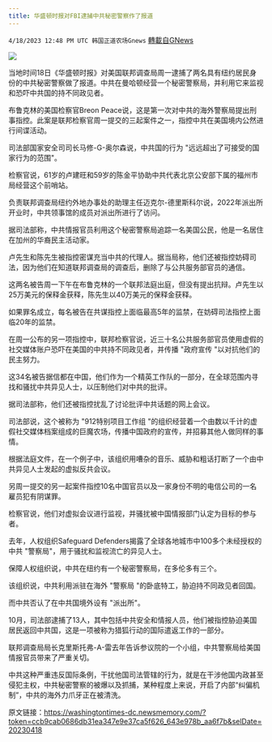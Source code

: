 ```yaml
---
title: 华盛顿时报对FBI逮捕中共秘密警察作了报道
---
```

`4/18/2023 12:48 PM UTC 韩国正道农场Gnews` [轉載自GNews](https://gnews.org/articles/1235770)


![](https://i.imgur.com/pD2BFur.jpg)


当地时间18日《华盛顿时报》对美国联邦调查局周一逮捕了两名具有纽约居民身份的中共秘密警察做了报道。中共在曼哈顿经营一个秘密警察局，并利用它来监视和恐吓中共国的持不同政见者。

布鲁克林的美国检察官Breon Peace说，这是第一次对中共的海外警察局提出刑事指控。此案是联邦检察官周一提交的三起案件之一，指控中共在美国境内公然进行间谍活动。

司法部国家安全司司长马修\-G-奥尔森说，中共国的行为 "远远超出了可接受的国家行为的范围"。

检察官说，61岁的卢建旺和59岁的陈金平协助中共代表北京公安部下属的福州市局经营这个前哨站。

负责联邦调查局纽约外地办事处的助理主任迈克尔\-德里斯科尔说，2022年派出所开业时，中共领事馆的成员对派出所进行了访问。

据司法部称，中共情报官员利用这个秘密警察局追踪一名美国公民，他是一名居住在加州的华裔民主活动家。

  

卢先生和陈先生被指控密谋充当中共的代理人。据当局称，他们还被指控妨碍司法，因为他们在知道联邦调查局的调查后，删除了与公共服务部官员的通信。

这两名被告周一下午在布鲁克林的一个联邦法庭出庭，但没有提出抗辩。卢先生以25万美元的保释金获释，陈先生以40万美元的保释金获释。

如果罪名成立，每名被告在共谋指控上面临最高5年的监禁，在妨碍司法指控上面临20年的监禁。

在周一公布的另一项指控中，联邦检察官说，近三十名公共服务部官员使用虚假的社交媒体账户恐吓在美国的中共持不同政见者，并传播 "政府宣传 "以对抗他们的民主努力。

这34名被告据信都在中国，他们作为一个精英工作队的一部分，在全球范围内寻找和骚扰中共异见人士，以压制他们对中共的批评。

据司法部称，他们还被指控扰乱了讨论批评中共话题的网上会议。

司法部说，这个被称为 "912特别项目工作组 "的组织经营着一个由数以千计的虚假社交媒体档案组成的巨魔农场，传播中国政府的宣传，并招募其他人做同样的事情。

根据法庭文件，在一个例子中，该组织用嘈杂的音乐、威胁和粗话打断了一个由中共异见人士发起的虚拟反共会议。

另周一提交的另一起案件指控10名中国官员以及一家身份不明的电信公司的一名雇员犯有阴谋罪。

检察官说，他们对虚拟会议进行监视，并骚扰被中国情报部门认定为目标的参与者。

去年，人权组织Safeguard Defenders揭露了全球各地城市中100多个未经授权的中共 "警察局"，用于骚扰和监视流亡的异见人士。

保障人权组织说，中共在纽约有一个秘密警察局，在多伦多有三个。

该组织说，中共利用派驻在海外 "警察局 "的卧底特工，胁迫持不同政见者回国。

而中共否认了在中共国境外设有 "派出所"。

10月，司法部逮捕了13人，其中包括中共安全和情报人员，他们被指控胁迫美国居民返回中共国，这是一项被称为猎狐行动的国际遣返工作的一部分。

联邦调查局局长克里斯托弗\-A-雷去年告诉参议院的一个小组，中共警察局给美国情报官员带来了严重关切。

中共这种严重违反国际条例，干扰他国司法管辖的行为，就是在干涉他国内政甚至侵犯主权，中共秘密警察的被爆以及抓捕，某种程度上来说，开启了内部“纠偏机制”，中共的海外力爪牙正在被清洗。

原文链接：https://washingtontimes-dc.newsmemory.com/?token=ccb9cab0686db31ea347e9e37ca5f626_643e978b_aa6f7b&selDate=20230418
